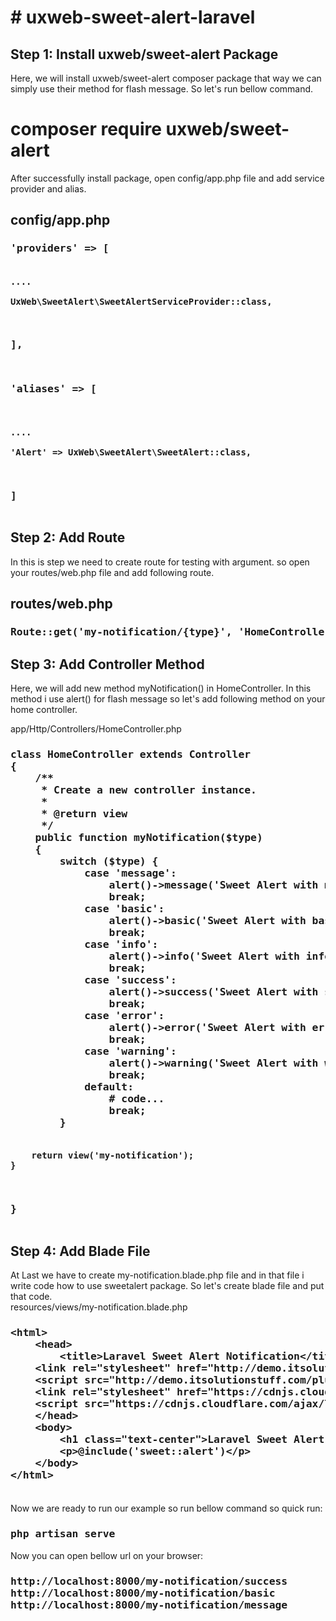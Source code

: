 <h1># uxweb-sweet-alert-laravel</h1>
<h2>Step 1: Install uxweb/sweet-alert Package</h2>

Here, we will install uxweb/sweet-alert composer package that way we can simply use their method for flash message. So let's run bellow command.

<h1>composer require uxweb/sweet-alert</h1>

After successfully install package, open config/app.php file and add service provider and alias.

<h2>config/app.php</h2>

<h3><pre>'providers' => [

	....

	UxWeb\SweetAlert\SweetAlertServiceProvider::class,

],

'aliases' => [

	....

	'Alert' => UxWeb\SweetAlert\SweetAlert::class,

]</pre>
</h3>

<h2>Step 2: Add Route</h2>

In this is step we need to create route for testing with argument. so open your routes/web.php file and add following route.

<h2>routes/web.php</h2>

<h3><pre>Route::get('my-notification/{type}', 'HomeController@myNotification');</pre></h3>

<h2>Step 3: Add Controller Method</h2>

Here, we will add new method myNotification() in HomeController. In this method i use alert() for flash message so let's add following method on your home controller.

app/Http/Controllers/HomeController.php
<h3><pre>
class HomeController extends Controller
{
    /**
     * Create a new controller instance.
     *
     * @return view
     */
    public function myNotification($type)
    {
        switch ($type) {
            case 'message':
                alert()->message('Sweet Alert with message.');
                break;
            case 'basic':
                alert()->basic('Sweet Alert with basic.','Basic');
                break;
            case 'info':
                alert()->info('Sweet Alert with info.');
                break;
            case 'success':
                alert()->success('Sweet Alert with success.','Welcome to ItSolutionStuff.com')->autoclose(3500);
                break;
            case 'error':
                alert()->error('Sweet Alert with error.');
                break;
            case 'warning':
                alert()->warning('Sweet Alert with warning.');
                break;
            default:
                # code...
                break;
        }


        return view('my-notification');
    }
}</pre></h3>


<h2>
Step 4: Add Blade File
</h2>
At Last we have to create my-notification.blade.php file and in that file i write code how to use sweetalert package. So let's create blade file and put that code.<br>
resources/views/my-notification.blade.php
<h3>
<pre>
&lt;html&gt;
    &lt;head&gt;
    	&lt;title&gt;Laravel Sweet Alert Notification&lt;/title&gt;
	&lt;link rel="stylesheet" href="http://demo.itsolutionstuff.com/plugin/bootstrap-3.min.css"&gt;
	&lt;script src="http://demo.itsolutionstuff.com/plugin/jquery.js">&lt;/script&gt;
	&lt;link rel="stylesheet" href="https://cdnjs.cloudflare.com/ajax/libs/sweetalert/1.1.3/sweetalert.min.css" /&gt;
	&lt;script src="https://cdnjs.cloudflare.com/ajax/libs/sweetalert/1.1.3/sweetalert.min.js">&lt;/script&gt;
    &lt;/head&gt;
    &lt;body&gt;
    	&lt;h1 class="text-center"&gt;Laravel Sweet Alert Notification &lt;/h1&gt;
    	&lt;p&gt;@include('sweet::alert')&lt;/p&gt;
    &lt;/body&gt;
&lt;/html&gt;

</pre>
</h3>

Now we are ready to run our example so run bellow command so quick run:

<h3><pre>php artisan serve</pre></h3>

Now you can open bellow url on your browser:

<h3><pre>
http://localhost:8000/my-notification/success
http://localhost:8000/my-notification/basic
http://localhost:8000/my-notification/message
</pre>
</h3>
